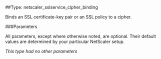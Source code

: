 ##Type: netscaler_sslservice_cipher_binding

Binds an SSL certificate-key pair or an SSL policy to a cipher.

###Parameters

All parameters, except where otherwise noted, are optional. Their default values are determined by your particular NetScaler setup.

_This type had no other parameters_

